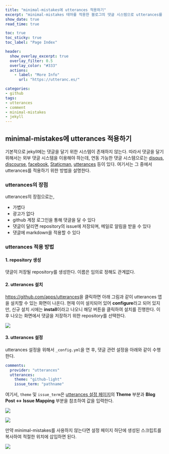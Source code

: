 ```yaml
---
title: "minimal-mistakes에 utterances 적용하기" 
excerpt: "minimal-mistakes 테마를 적용한 블로그의 댓글 시스템으로 utterances를 적용하는 방법을 설명합니다.  "
show_date: true
read_time: true

toc: true
toc_sticky: true
toc_label: "Page Index"

header:
  show_overlay_excerpt: true
  overlay_filter: 0.5
  overlay_color: "#333"
  actions:
    - label: "More Info"
      url: "https://utteranc.es/"

categories: 
- github 
tags: 
- utterances
- comment
- minimal-mistakes
- jekyll
---
```


## minimal-mistakes에 utterances 적용하기

기본적으로 jekyll에는 댓글을 달기 위한 시스템이 존재하지 않는다. 따라서 댓글을 달기 위해서는 외부 댓글 시스템을 이용해야 하는데, 연동 가능한 댓글 시스템으로는 [disqus](https://disqus.com/), [discourse](https://www.discourse.org/), [facebook](https://developers.facebook.com/docs/plugins/comments/#configurator), [Staticman](https://staticman.net/), [utterances](https://utteranc.es/) 등이 있다. 여기서는 그 중에서 utterances를 적용하기 위한 방법을 설명한다.

### utterances의 장점

utterances의 장점으로는,

- 가볍다
- 광고가 없다
- github 계정 로그인을 통해 댓글을 달 수 있다
- 댓글이 달리면 repository의 issue에 저장되며, 메일로 알림을 받을 수 있다
- 댓글에 markdown을 적용할 수 있다

### utterances 적용 방법

#### 1. repository 생성

댓글이 저장될 repository를 생성한다. 이름은 임의로 정해도 관계없다.

#### 2. utterances 설치

<https://github.com/apps/utterances>을 클릭하면 아래 그림과 같이 utterances 앱을 설치할 수 있는 화면이 나온다. 현재 이미 설치되어 있어 **configure**라고 되어 있지만, 신규 설치 시에는 **install**이라고 나오니 해당 버튼을 클릭하여 설치를 진행한다. 이후 나오는 화면에서 댓글을 저장하기 위한 repository를 선택한다.

<p align="left"><img src="{{ site.url }}/assets/img/utterances1.jpg"></p>

#### 3. utterances 설정

utterances 설정을 위해서 `_config.yml`을 연 후, 댓글 관련 설정을 아래와 같이 수행한다.

```yaml
comments:
  provider: "utterances"
  utterances:
    theme: "github-light"
    issue_term: "pathname"
```

여기서, `theme` 및 `issue_term`은 [utterances 설정 페이지](https://utteranc.es/?installation_id=19298349&setup_action=install)의 **Theme** 부분과 **Blog Post ↔ Issue Mapping** 부분을 참조하여 값을 입력한다.

<p align="left"><img src="{{ site.url }}/assets/img/utterances2.jpg"></p>

<p align="left"><img src="{{ site.url }}/assets/img/utterances3.jpg"></p>

만약 minimal-mistakes를 사용하지 않는다면 설정 페이지 하단에 생성된 스크립트를 복사하여 적절한 위치에 삽입하면 된다.

<p align="left"><img src="{{ site.url }}/assets/img/utterances4.jpg"></p>